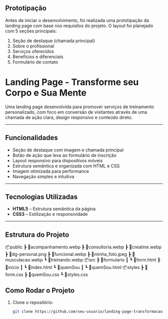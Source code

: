 ## Prototipação

Antes de iniciar o desenvolvimento, foi realizada uma prototipação da landing page com base nos requisitos do projeto. O layout foi planejado com 5 seções principais:

1. Seção de destaque (chamada principal)
2. Sobre o profissional
3. Serviços oferecidos
4. Benefícios e diferenciais
5. Formulário de contato

# Landing Page - Transforme seu Corpo e Sua Mente

Uma landing page desenvolvida para promover serviços de treinamento personalizado, com foco em conversão de visitantes através de uma chamada de ação clara, design responsivo e conteúdo direto.

---

## Funcionalidades

- Seção de destaque com imagem e chamada principal
- Botão de ação que leva ao formulário de inscrição
- Layout responsivo para dispositivos móveis
- Estrutura semântica e organizada com HTML e CSS
- Imagem otimizada para performance
- Navegação simples e intuitiva

---

## Tecnologias Utilizadas

- **HTML5** – Estrutura semântica da página
- **CSS3** – Estilização e responsividade
---

## Estrutura do Projeto
📦public
 ┣ 📜acompanhamento.webp
 ┣ 📜consultoria.webp
 ┣ 📜creatine.webp
 ┣ 📜dg-personal.png
 ┣ 📜funcional.webp
 ┣ 📜minha_foto.jpeg
 ┣ 📜musculacao.webp
 ┗ 📜treinando.webp
 📦src
 ┣ 📂formulario
 ┃ ┗ 📜form.html
 ┣ 📂inicio
 ┃ ┗ 📜index.html
 ┗ 📂quemSou
 ┃ ┗ 📜quemSou.html
 📦styles
 ┣ 📜form.css
 ┣ 📜quemSou.css
 ┗ 📜styles.css

 ## Como Rodar o Projeto

1. Clone o repositório:
   ```bash
   git clone https://github.com/seu-usuario/landing-page-transformacao.git
